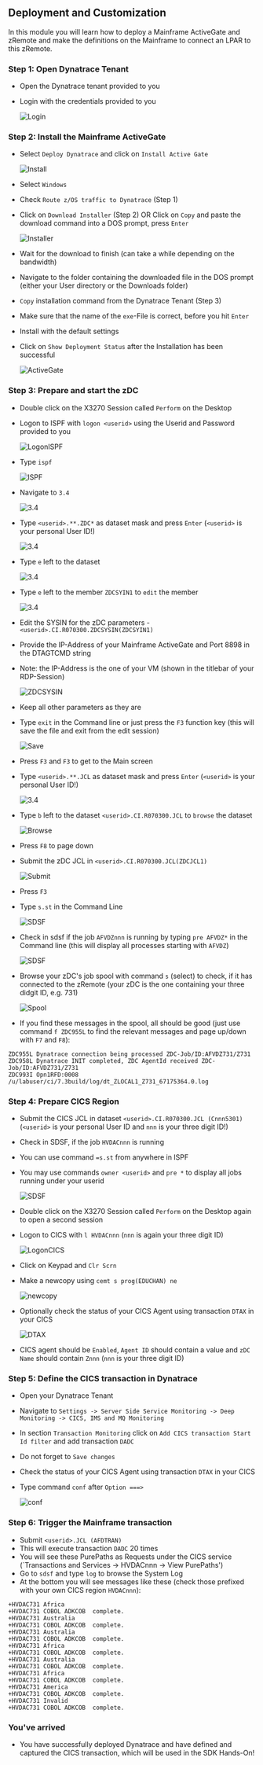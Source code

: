 ## Deployment and Customization

In this module you will learn how to deploy a Mainframe ActiveGate and zRemote and make the definitions on the Mainframe to connect an LPAR to this zRemote.

### Step 1: Open Dynatrace Tenant
- Open the Dynatrace tenant provided to you
- Login with the credentials provided to you

  ![Login](../../assets/images/Credentials.png)

### Step 2: Install the Mainframe ActiveGate
- Select `Deploy Dynatrace` and click on `Install Active Gate`

  ![Install](../../assets/images/Install_AG.png)

- Select `Windows`
- Check `Route z/OS traffic to Dynatrace` (Step 1)
- Click on `Download Installer` (Step 2) OR Click on `Copy` and paste the download command into a DOS prompt, press `Enter`

  ![Installer](../../assets/images/Installer.png)
  
- Wait for the download to finish (can take a while depending on the bandwidth)
- Navigate to the folder containing the downloaded file in the DOS prompt (either your User directory or the Downloads folder)
- `Copy` installation command from the Dynatrace Tenant (Step 3) 
- Make sure that the name of the `exe`-File is correct, before you hit `Enter` 
- Install with the default settings
- Click on `Show Deployment Status` after the Installation has been successful

  ![ActiveGate](../../assets/images/MF_AG_Details.png)

### Step 3: Prepare and start the zDC
- Double click on the X3270 Session called `Perform` on the Desktop
- Logon to ISPF with `logon <userid>` using the Userid and Password provided to you 

  ![LogonISPF](../../assets/images/Logon_ISPF.png)

- Type `ispf`

  ![ISPF](../../assets/images/ISPF.png)

- Navigate to `3.4`

  ![3.4](../../assets/images/34.png)

- Type `<userid>.**.ZDC*` as dataset mask and press `Enter` (`<userid>` is your personal User ID!)

  ![3.4](../../assets/images/ZDCSYSIN34.png)
  
- Type `e` left to the dataset

  ![3.4](../../assets/images/34Edit.png)
 
- Type `e` left to the member `ZDCSYIN1` to `edit` the member

  ![3.4](../../assets/images/34EditMember.png)
  
- Edit the SYSIN for the zDC parameters - `<userid>.CI.R070300.ZDCSYSIN(ZDCSYIN1)`
- Provide the IP-Address of your Mainframe ActiveGate and Port 8898 in the DTAGTCMD string
- Note: the IP-Address is the one of your VM (shown in the titlebar of your RDP-Session)

  ![ZDCSYSIN](../../assets/images/ZDCSYSIN.png)

- Keep all other parameters as they are 
- Type `exit` in the Command line or just press the `F3` function key (this will save the file and exit from the edit session)

  ![Save](../../assets/images/SaveZDCSYSIN.png)

- Press `F3` and `F3` to get to the Main screen

- Type `<userid>.**.JCL` as dataset mask and press `Enter` (`<userid>` is your personal User ID!)

  ![3.4](../../assets/images/EditZDC.png)
 
- Type `b` left to the dataset `<userid>.CI.R070300.JCL` to `browse` the dataset

  ![Browse](../../assets/images/BrowseZDC.png)

- Press `F8` to page down
  
- Submit the zDC JCL in `<userid>.CI.R070300.JCL(ZDCJCL1)`

  ![Submit](../../assets/images/SubmitZDC.png)

- Press `F3`

- Type `s.st` in the Command Line

  ![SDSF](../../assets/images/SDSFInit.png)

- Check in sdsf if the job `AFVDZnnn` is running by typing `pre AFVDZ*` in the Command line (this will display all processes starting with `AFVDZ`)

  ![SDSF](../../assets/images/SDSFPrefix.png)

- Browse your zDC's job spool with command `s` (select) to check, if it has connected to the zRemote (your zDC is the one containing your three didgit ID, e.g. 731)

  ![Spool](../../assets/images/ZDCSpool.png)

- If you find these messages in the spool, all should be good (just use command `f ZDC955L` to find the relevant messages and page up/down with `F7` and `F8`):

```
ZDC955L Dynatrace connection being processed ZDC-Job/ID:AFVDZ731/Z731           
ZDC958L Dynatrace INIT completed, ZDC AgentId received ZDC-Job/ID:AFVDZ731/Z731 
ZDC993I Opn1RFD:0008  /u/labuser/ci/7.3build/log/dt_ZLOCAL1_Z731_67175364.0.log 
```

### Step 4: Prepare CICS Region
- Submit the CICS JCL in dataset `<userid>.CI.R070300.JCL (Cnnn5301)` (`<userid>` is your personal User ID and `nnn` is your three digit ID!)
- Check in SDSF, if the job `HVDACnnn` is running
- You can use command `=s.st` from anywhere in ISPF
- You may use commands `owner <userid>` and `pre *` to display all jobs running under your userid

  ![SDSF](../../assets/images/sdsf.png)

- Double click on the X3270 Session called `Perform` on the Desktop again to open a second session
- Logon to CICS with `l HVDACnnn` (`nnn` is again your three digit ID)

  ![LogonCICS](../../assets/images/Logon_CICS.png)

- Click on Keypad and `Clr Scrn`
- Make a newcopy using `cemt s prog(EDUCHAN) ne`
 
  ![newcopy](../../assets/images/newcopy.png)

- Optionally check the status of your CICS Agent using transaction `DTAX` in your CICS 

  ![DTAX](../../assets/images/DTAX.png)

- CICS agent should be `Enabled`, `Agent ID` should contain a value and `zDC Name` should contain `Znnn` (`nnn` is your three digit ID)

### Step 5: Define the CICS transaction in Dynatrace
- Open your Dynatrace Tenant
- Navigate to `Settings -> Server Side Service Monitoring -> Deep Monitoring -> CICS, IMS and MQ Monitoring` 
- In section `Transaction Monitoring` click on `Add CICS transaction Start Id filter` and add transaction `DADC`
- Do not forget to `Save changes`
- Check the status of your CICS Agent using transaction `DTAX` in your CICS 
- Type command `conf` after `Option ===>`  

   ![conf](../../assets/images/conf.png)
 
### Step 6: Trigger the Mainframe transaction 
- Submit `<userid>.JCL (AFDTRAN)` 
- This will execute transaction `DADC` 20 times
- You will see these PurePaths as Requests under the CICS service (`Transactions and Services -> HVDACnnn -> View PurePaths')
- Go to `sdsf` and type `log` to browse the System Log
- At the bottom you will see messages like these (check those prefixed with your own CICS region `HVDACnnn`):
```
+HVDAC731 Africa                 
+HVDAC731 COBOL ADKCOB  complete.
+HVDAC731 Australia              
+HVDAC731 COBOL ADKCOB  complete.
+HVDAC731 Australia              
+HVDAC731 COBOL ADKCOB  complete.
+HVDAC731 Africa                 
+HVDAC731 COBOL ADKCOB  complete.
+HVDAC731 Australia              
+HVDAC731 COBOL ADKCOB  complete.
+HVDAC731 Africa                 
+HVDAC731 COBOL ADKCOB  complete.
+HVDAC731 America                
+HVDAC731 COBOL ADKCOB  complete.
+HVDAC731 Invalid                
+HVDAC731 COBOL ADKCOB  complete. 
```

### You've arrived
- You have successfully deployed Dynatrace and have defined and captured the CICS transaction, which will be used in the SDK Hands-On! 
